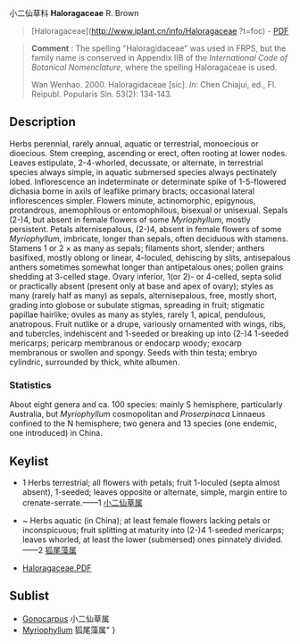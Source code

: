 小二仙草科 **Haloragaceae** R. Brown

> [Haloragaceae](http://www.iplant.cn/info/Haloragaceae ?t=foc) - [PDF](http://iplant.cn/foc/pdf/Haloragaceae.pdf)

> **Comment** : 
> The spelling \"Haloragidaceae\" was used in FRPS, but the family name is conserved in Appendix IIB of the *International Code of Botanical Nomenclature*, where the spelling Haloragaceae is used.
>
> Wan Wenhao. 2000. Haloragidaceae [sic]. *In:* Chen Chiajui, ed., Fl. Reipubl. Popularis Sin. 53(2): 134-143.

## Description

Herbs perennial, rarely annual, aquatic or terrestrial, monoecious or dioecious. Stem creeping, ascending or erect, often rooting at lower nodes. Leaves estipulate, 2-4-whorled, decussate, or alternate, in terrestrial species always simple, in aquatic submersed species always pectinately lobed. Inflorescence an indeterminate or determinate spike of 1-5-flowered dichasia borne in axils of leaflike primary bracts; occasional lateral inflorescences simpler. Flowers minute, actinomorphic, epigynous, protandrous, anemophilous or entomophilous, bisexual or unisexual. Sepals (2-)4, but absent in female flowers of some *Myriophyllum*, mostly persistent. Petals alternisepalous, (2-)4, absent in female flowers of some *Myriophyllum*, imbricate, longer than sepals, often deciduous with stamens. Stamens 1 or 2 × as many as sepals; filaments short, slender; anthers basifixed, mostly oblong or linear, 4-loculed, dehiscing by slits, antisepalous anthers sometimes somewhat longer than antipetalous ones; pollen grains shedding at 3-celled stage. Ovary inferior, 1(or 2)- or 4-celled, septa solid or practically absent (present only at base and apex of ovary); styles as many (rarely half as many) as sepals, alternisepalous, free, mostly short, grading into globose or subulate stigmas, spreading in fruit; stigmatic papillae hairlike; ovules as many as styles, rarely 1, apical, pendulous, anatropous. Fruit nutlike or a drupe, variously ornamented with wings, ribs, and tubercles, indehiscent and 1-seeded or breaking up into (2-)4 1-seeded mericarps; pericarp membranous or endocarp woody; exocarp membranous or swollen and spongy. Seeds with thin testa; embryo cylindric, surrounded by thick, white albumen.

### Statistics
About eight genera and ca. 100 species: mainly S hemisphere, particularly Australia, but *Myriophyllum* cosmopolitan and *Proserpinaca* Linnaeus confined to the N hemisphere; two genera and 13 species (one endemic, one introduced) in China.

## Keylist

* 1 Herbs terrestrial; all flowers with petals; fruit 1-loculed (septa almost absent), 1-seeded; leaves opposite or alternate, simple, margin entire to crenate-serrate.——1  [小二仙草属](http://www.iplant.cn/info/Gonocarpus?t=foc)
* ~ Herbs aquatic (in China); at least female flowers lacking petals or inconspicuous; fruit splitting at maturity into (2-)4 1-seeded mericarps; leaves whorled, at least the lower (submersed) ones pinnately divided.——2  [狐尾藻属](http://www.iplant.cn/info/Myriophyllum?t=foc)

* [Haloragaceae.PDF](http://iplant.cn/foc/pdf/Haloragaceae.pdf)

## Sublist

* [Gonocarpus](http://www.iplant.cn/info/Gonocarpus?t=foc)
 小二仙草属
* [Myriophyllum](http://www.iplant.cn/info/Myriophyllum?t=foc) 狐尾藻属"
}